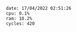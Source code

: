

                date: 17/04/2022 02:51:26
                cpu: 0.1%
                ram: 18.2%
                cycles: 420

                         